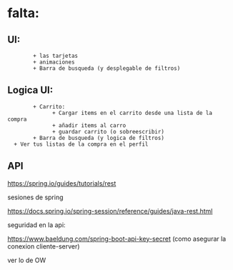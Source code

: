 # falta: 
## UI:
			+ las tarjetas
			+ animaciones
			+ Barra de busqueda (y desplegable de filtros)
## Logica UI:
			+ Carrito:
				  + Cargar items en el carrito desde una lista de la compra
				  + añadir items al carro
				  + guardar carrito (o sobreescribir)
			+ Barra de busqueda (y logica de filtros)
      + Ver tus listas de la compra en el perfil

  ## API
  https://spring.io/guides/tutorials/rest

  sesiones de spring

  https://docs.spring.io/spring-session/reference/guides/java-rest.html

  seguridad en la api:

  https://www.baeldung.com/spring-boot-api-key-secret (como asegurar la conexion   cliente-server)

  ver lo de OW
